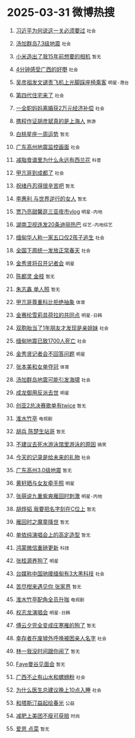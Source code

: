 # 2025-03-31 微博热搜 
1. [习近平为何说这一关必须要过](https://m.weibo.cn/search?containerid=100103type%3D1%26t%3D10%26q%3D%23%E4%B9%A0%E8%BF%91%E5%B9%B3%E4%B8%BA%E4%BD%95%E8%AF%B4%E8%BF%99%E4%B8%80%E5%85%B3%E5%BF%85%E9%A1%BB%E8%A6%81%E8%BF%87%23&stream_entry_id=51&isnewpage=1&extparam=seat%3D1%26filter_type%3Drealtimehot%26stream_entry_id%3D51%26c_type%3D51%26dgr%3D0%26pos%3D0%26cate%3D10103%26q%3D%2523%25E4%25B9%25A0%25E8%25BF%2591%25E5%25B9%25B3%25E4%25B8%25BA%25E4%25BD%2595%25E8%25AF%25B4%25E8%25BF%2599%25E4%25B8%2580%25E5%2585%25B3%25E5%25BF%2585%25E9%25A1%25BB%25E8%25A6%2581%25E8%25BF%2587%2523%26display_time%3D1743351466%26pre_seqid%3D17433514669580310603699) `社会` 

2. [汤加群岛7.3级地震](https://m.weibo.cn/search?containerid=100103type%3D1%26t%3D10%26q%3D%23%E6%B1%A4%E5%8A%A0%E7%BE%A4%E5%B2%9B7.3%E7%BA%A7%E5%9C%B0%E9%9C%87%23&stream_entry_id=31&isnewpage=1&extparam=seat%3D1%26filter_type%3Drealtimehot%26c_type%3D31%26pos%3D0%26cate%3D5001%26flag%3D0%26stream_entry_id%3D31%26q%3D%2523%25E6%25B1%25A4%25E5%258A%25A0%25E7%25BE%25A4%25E5%25B2%259B7.3%25E7%25BA%25A7%25E5%259C%25B0%25E9%259C%2587%2523%26dgr%3D0%26band_rank%3D1%26realpos%3D1%26lcate%3D5001%26display_time%3D1743351466%26pre_seqid%3D17433514669580310603699) `社会` 

3. [小米造出了我15年前想要的相机](https://m.weibo.cn/search?containerid=100103type%3D1%26t%3D10%26q%3D%E5%B0%8F%E7%B1%B3%E9%80%A0%E5%87%BA%E4%BA%86%E6%88%9115%E5%B9%B4%E5%89%8D%E6%83%B3%E8%A6%81%E7%9A%84%E7%9B%B8%E6%9C%BA&stream_entry_id=31&isnewpage=1&extparam=seat%3D1%26filter_type%3Drealtimehot%26c_type%3D31%26pos%3D1%26cate%3D5001%26flag%3D2%26stream_entry_id%3D31%26q%3D%25E5%25B0%258F%25E7%25B1%25B3%25E9%2580%25A0%25E5%2587%25BA%25E4%25BA%2586%25E6%2588%259115%25E5%25B9%25B4%25E5%2589%258D%25E6%2583%25B3%25E8%25A6%2581%25E7%259A%2584%25E7%259B%25B8%25E6%259C%25BA%26dgr%3D0%26band_rank%3D2%26realpos%3D2%26lcate%3D5001%26display_time%3D1743351466%26pre_seqid%3D17433514669580310603699) `暂无` 

4. [4分钟感受广西的好嘢](https://m.weibo.cn/search?containerid=100103type%3D1%26t%3D10%26q%3D%234%E5%88%86%E9%92%9F%E6%84%9F%E5%8F%97%E5%B9%BF%E8%A5%BF%E7%9A%84%E5%A5%BD%E5%98%A2%23&stream_entry_id=31&isnewpage=1&extparam=seat%3D1%26filter_type%3Drealtimehot%26c_type%3D31%26pos%3D2%26cate%3D5001%26flag%3D0%26stream_entry_id%3D31%26q%3D%25234%25E5%2588%2586%25E9%2592%259F%25E6%2584%259F%25E5%258F%2597%25E5%25B9%25BF%25E8%25A5%25BF%25E7%259A%2584%25E5%25A5%25BD%25E5%2598%25A2%2523%26dgr%3D0%26band_rank%3D3%26realpos%3D3%26lcate%3D5001%26display_time%3D1743351466%26pre_seqid%3D17433514669580310603699) `社会` 

5. [吴彦祖发文谴责飞机上光脚踩座椅乘客](https://m.weibo.cn/search?containerid=100103type%3D1%26t%3D10%26q%3D%23%E5%90%B4%E5%BD%A6%E7%A5%96%E5%8F%91%E6%96%87%E8%B0%B4%E8%B4%A3%E9%A3%9E%E6%9C%BA%E4%B8%8A%E5%85%89%E8%84%9A%E8%B8%A9%E5%BA%A7%E6%A4%85%E4%B9%98%E5%AE%A2%23&stream_entry_id=31&isnewpage=1&extparam=seat%3D1%26filter_type%3Drealtimehot%26c_type%3D31%26pos%3D3%26cate%3D5001%26flag%3D2%26stream_entry_id%3D31%26q%3D%2523%25E5%2590%25B4%25E5%25BD%25A6%25E7%25A5%2596%25E5%258F%2591%25E6%2596%2587%25E8%25B0%25B4%25E8%25B4%25A3%25E9%25A3%259E%25E6%259C%25BA%25E4%25B8%258A%25E5%2585%2589%25E8%2584%259A%25E8%25B8%25A9%25E5%25BA%25A7%25E6%25A4%2585%25E4%25B9%2598%25E5%25AE%25A2%2523%26dgr%3D0%26band_rank%3D4%26realpos%3D4%26lcate%3D5001%26display_time%3D1743351466%26pre_seqid%3D17433514669580310603699) `明星-港台` 

6. [第四代住宅来了](https://m.weibo.cn/search?containerid=100103type%3D1%26t%3D10%26q%3D%23%E7%AC%AC%E5%9B%9B%E4%BB%A3%E4%BD%8F%E5%AE%85%E6%9D%A5%E4%BA%86%23&stream_entry_id=31&isnewpage=1&extparam=seat%3D1%26filter_type%3Drealtimehot%26c_type%3D31%26pos%3D4%26cate%3D5001%26flag%3D1%26stream_entry_id%3D31%26q%3D%2523%25E7%25AC%25AC%25E5%259B%259B%25E4%25BB%25A3%25E4%25BD%258F%25E5%25AE%2585%25E6%259D%25A5%25E4%25BA%2586%2523%26dgr%3D0%26band_rank%3D5%26realpos%3D5%26lcate%3D5001%26display_time%3D1743351466%26pre_seqid%3D17433514669580310603699) `社会` 

7. [一全职妈妈离婚获2万元经济补偿](https://m.weibo.cn/search?containerid=100103type%3D1%26t%3D10%26q%3D%23%E4%B8%80%E5%85%A8%E8%81%8C%E5%A6%88%E5%A6%88%E7%A6%BB%E5%A9%9A%E8%8E%B72%E4%B8%87%E5%85%83%E7%BB%8F%E6%B5%8E%E8%A1%A5%E5%81%BF%23&stream_entry_id=31&isnewpage=1&extparam=seat%3D1%26filter_type%3Drealtimehot%26c_type%3D31%26pos%3D5%26cate%3D5001%26flag%3D1%26stream_entry_id%3D31%26q%3D%2523%25E4%25B8%2580%25E5%2585%25A8%25E8%2581%258C%25E5%25A6%2588%25E5%25A6%2588%25E7%25A6%25BB%25E5%25A9%259A%25E8%258E%25B72%25E4%25B8%2587%25E5%2585%2583%25E7%25BB%258F%25E6%25B5%258E%25E8%25A1%25A5%25E5%2581%25BF%2523%26dgr%3D0%26band_rank%3D6%26realpos%3D6%26lcate%3D5001%26display_time%3D1743351466%26pre_seqid%3D17433514669580310603699) `社会` 

8. [携程作证胡彦斌真的是上海人](https://m.weibo.cn/search?containerid=100103type%3D1%26t%3D10%26q%3D%23%E6%90%BA%E7%A8%8B%E4%BD%9C%E8%AF%81%E8%83%A1%E5%BD%A6%E6%96%8C%E7%9C%9F%E7%9A%84%E6%98%AF%E4%B8%8A%E6%B5%B7%E4%BA%BA%23&stream_entry_id=31&isnewpage=1&extparam=seat%3D1%26is_ad_pos%3D1%26c_type%3D31%26pos%3D6%26lcate%3D5001%26topic_ad%3D1%26filter_type%3Drealtimehot%26stream_entry_id%3D31%26q%3D%2523%25E6%2590%25BA%25E7%25A8%258B%25E4%25BD%259C%25E8%25AF%2581%25E8%2583%25A1%25E5%25BD%25A6%25E6%2596%258C%25E7%259C%259F%25E7%259A%2584%25E6%2598%25AF%25E4%25B8%258A%25E6%25B5%25B7%25E4%25BA%25BA%2523%26dgr%3D0%26band_rank%3D7%26adid%3D281459%26cate%3D5001%26display_time%3D1743351466%26pre_seqid%3D17433514669580310603699) `旅游` 

9. [白桃星座一周运势](https://m.weibo.cn/search?containerid=100103type%3D1%26t%3D10%26q%3D%E7%99%BD%E6%A1%83%E6%98%9F%E5%BA%A7%E4%B8%80%E5%91%A8%E8%BF%90%E5%8A%BF&stream_entry_id=31&isnewpage=1&extparam=seat%3D1%26filter_type%3Drealtimehot%26c_type%3D31%26pos%3D7%26cate%3D5001%26flag%3D0%26stream_entry_id%3D31%26q%3D%25E7%2599%25BD%25E6%25A1%2583%25E6%2598%259F%25E5%25BA%25A7%25E4%25B8%2580%25E5%2591%25A8%25E8%25BF%2590%25E5%258A%25BF%26dgr%3D0%26band_rank%3D7%26realpos%3D7%26lcate%3D5001%26display_time%3D1743351466%26pre_seqid%3D17433514669580310603699) `暂无` 

10. [广东高州地震监控画面](https://m.weibo.cn/search?containerid=100103type%3D1%26t%3D10%26q%3D%23%E5%B9%BF%E4%B8%9C%E9%AB%98%E5%B7%9E%E5%9C%B0%E9%9C%87%E7%9B%91%E6%8E%A7%E7%94%BB%E9%9D%A2%23&stream_entry_id=31&isnewpage=1&extparam=seat%3D1%26filter_type%3Drealtimehot%26c_type%3D31%26pos%3D8%26cate%3D5001%26flag%3D0%26stream_entry_id%3D31%26q%3D%2523%25E5%25B9%25BF%25E4%25B8%259C%25E9%25AB%2598%25E5%25B7%259E%25E5%259C%25B0%25E9%259C%2587%25E7%259B%2591%25E6%258E%25A7%25E7%2594%25BB%25E9%259D%25A2%2523%26dgr%3D0%26band_rank%3D8%26realpos%3D8%26lcate%3D5001%26display_time%3D1743351466%26pre_seqid%3D17433514669580310603699) `社会` 

11. [减脂食谱里为什么永远有西兰花](https://m.weibo.cn/search?containerid=100103type%3D1%26t%3D10%26q%3D%23%E5%87%8F%E8%84%82%E9%A3%9F%E8%B0%B1%E9%87%8C%E4%B8%BA%E4%BB%80%E4%B9%88%E6%B0%B8%E8%BF%9C%E6%9C%89%E8%A5%BF%E5%85%B0%E8%8A%B1%23&stream_entry_id=31&isnewpage=1&extparam=seat%3D1%26filter_type%3Drealtimehot%26c_type%3D31%26pos%3D9%26cate%3D5001%26flag%3D1%26stream_entry_id%3D31%26q%3D%2523%25E5%2587%258F%25E8%2584%2582%25E9%25A3%259F%25E8%25B0%25B1%25E9%2587%258C%25E4%25B8%25BA%25E4%25BB%2580%25E4%25B9%2588%25E6%25B0%25B8%25E8%25BF%259C%25E6%259C%2589%25E8%25A5%25BF%25E5%2585%25B0%25E8%258A%25B1%2523%26dgr%3D0%26band_rank%3D9%26realpos%3D9%26lcate%3D5001%26display_time%3D1743351466%26pre_seqid%3D17433514669580310603699) `科普` 

12. [甲亢哥到成都了](https://m.weibo.cn/search?containerid=100103type%3D1%26t%3D10%26q%3D%23%E7%94%B2%E4%BA%A2%E5%93%A5%E5%88%B0%E6%88%90%E9%83%BD%E4%BA%86%23&stream_entry_id=31&isnewpage=1&extparam=seat%3D1%26filter_type%3Drealtimehot%26c_type%3D31%26pos%3D10%26cate%3D5001%26flag%3D1%26stream_entry_id%3D31%26q%3D%2523%25E7%2594%25B2%25E4%25BA%25A2%25E5%2593%25A5%25E5%2588%25B0%25E6%2588%2590%25E9%2583%25BD%25E4%25BA%2586%2523%26dgr%3D0%26band_rank%3D10%26realpos%3D10%26lcate%3D5001%26display_time%3D1743351466%26pre_seqid%3D17433514669580310603699) `社会` 

13. [祝绪丹忍得很辛苦吧](https://m.weibo.cn/search?containerid=100103type%3D1%26t%3D10%26q%3D%E7%A5%9D%E7%BB%AA%E4%B8%B9%E5%BF%8D%E5%BE%97%E5%BE%88%E8%BE%9B%E8%8B%A6%E5%90%A7&stream_entry_id=31&isnewpage=1&extparam=seat%3D1%26filter_type%3Drealtimehot%26c_type%3D31%26pos%3D11%26cate%3D5001%26flag%3D2%26stream_entry_id%3D31%26q%3D%25E7%25A5%259D%25E7%25BB%25AA%25E4%25B8%25B9%25E5%25BF%258D%25E5%25BE%2597%25E5%25BE%2588%25E8%25BE%259B%25E8%258B%25A6%25E5%2590%25A7%26dgr%3D0%26band_rank%3D11%26realpos%3D11%26lcate%3D5001%26display_time%3D1743351466%26pre_seqid%3D17433514669580310603699) `暂无` 

14. [李惠利 与世界逆行的女人](https://m.weibo.cn/search?containerid=100103type%3D1%26t%3D10%26q%3D%E6%9D%8E%E6%83%A0%E5%88%A9+%E4%B8%8E%E4%B8%96%E7%95%8C%E9%80%86%E8%A1%8C%E7%9A%84%E5%A5%B3%E4%BA%BA&stream_entry_id=31&isnewpage=1&extparam=seat%3D1%26filter_type%3Drealtimehot%26c_type%3D31%26pos%3D12%26cate%3D5001%26flag%3D1%26stream_entry_id%3D31%26q%3D%25E6%259D%258E%25E6%2583%25A0%25E5%2588%25A9%2520%25E4%25B8%258E%25E4%25B8%2596%25E7%2595%258C%25E9%2580%2586%25E8%25A1%258C%25E7%259A%2584%25E5%25A5%25B3%25E4%25BA%25BA%26dgr%3D0%26band_rank%3D12%26realpos%3D12%26lcate%3D5001%26display_time%3D1743351466%26pre_seqid%3D17433514669580310603699) `暂无` 

15. [贾乃亮甜馨逛三亚夜市vlog](https://m.weibo.cn/search?containerid=100103type%3D1%26t%3D10%26q%3D%23%E8%B4%BE%E4%B9%83%E4%BA%AE%E7%94%9C%E9%A6%A8%E9%80%9B%E4%B8%89%E4%BA%9A%E5%A4%9C%E5%B8%82vlog%23&stream_entry_id=31&isnewpage=1&extparam=seat%3D1%26filter_type%3Drealtimehot%26c_type%3D31%26pos%3D13%26cate%3D5001%26flag%3D2%26stream_entry_id%3D31%26q%3D%2523%25E8%25B4%25BE%25E4%25B9%2583%25E4%25BA%25AE%25E7%2594%259C%25E9%25A6%25A8%25E9%2580%259B%25E4%25B8%2589%25E4%25BA%259A%25E5%25A4%259C%25E5%25B8%2582vlog%2523%26dgr%3D0%26band_rank%3D13%26realpos%3D13%26lcate%3D5001%26display_time%3D1743351466%26pre_seqid%3D17433514669580310603699) `明星-内地` 

16. [湖南卫视连发20条迪丽热巴](https://m.weibo.cn/search?containerid=100103type%3D1%26t%3D10%26q%3D%23%E6%B9%96%E5%8D%97%E5%8D%AB%E8%A7%86%E8%BF%9E%E5%8F%9120%E6%9D%A1%E8%BF%AA%E4%B8%BD%E7%83%AD%E5%B7%B4%23&stream_entry_id=31&isnewpage=1&extparam=seat%3D1%26filter_type%3Drealtimehot%26c_type%3D31%26pos%3D14%26cate%3D5001%26flag%3D0%26stream_entry_id%3D31%26q%3D%2523%25E6%25B9%2596%25E5%258D%2597%25E5%258D%25AB%25E8%25A7%2586%25E8%25BF%259E%25E5%258F%259120%25E6%259D%25A1%25E8%25BF%25AA%25E4%25B8%25BD%25E7%2583%25AD%25E5%25B7%25B4%2523%26dgr%3D0%26band_rank%3D14%26realpos%3D14%26lcate%3D5001%26display_time%3D1743351466%26pre_seqid%3D17433514669580310603699) `综艺-内地综艺` 

17. [缅甸华人称一家五口仅2孩子逃生](https://m.weibo.cn/search?containerid=100103type%3D1%26t%3D10%26q%3D%23%E7%BC%85%E7%94%B8%E5%8D%8E%E4%BA%BA%E7%A7%B0%E4%B8%80%E5%AE%B6%E4%BA%94%E5%8F%A3%E4%BB%852%E5%AD%A9%E5%AD%90%E9%80%83%E7%94%9F%23&stream_entry_id=31&isnewpage=1&extparam=seat%3D1%26filter_type%3Drealtimehot%26c_type%3D31%26pos%3D15%26cate%3D5001%26flag%3D0%26stream_entry_id%3D31%26q%3D%2523%25E7%25BC%2585%25E7%2594%25B8%25E5%258D%258E%25E4%25BA%25BA%25E7%25A7%25B0%25E4%25B8%2580%25E5%25AE%25B6%25E4%25BA%2594%25E5%258F%25A3%25E4%25BB%25852%25E5%25AD%25A9%25E5%25AD%2590%25E9%2580%2583%25E7%2594%259F%2523%26dgr%3D0%26band_rank%3D15%26realpos%3D15%26lcate%3D5001%26display_time%3D1743351466%26pre_seqid%3D17433514669580310603699) `社会` 

18. [全国下周统一发放正常春天](https://m.weibo.cn/search?containerid=100103type%3D1%26t%3D10%26q%3D%23%E5%85%A8%E5%9B%BD%E4%B8%8B%E5%91%A8%E7%BB%9F%E4%B8%80%E5%8F%91%E6%94%BE%E6%AD%A3%E5%B8%B8%E6%98%A5%E5%A4%A9%23&stream_entry_id=31&isnewpage=1&extparam=seat%3D1%26filter_type%3Drealtimehot%26c_type%3D31%26pos%3D16%26cate%3D5001%26flag%3D0%26stream_entry_id%3D31%26q%3D%2523%25E5%2585%25A8%25E5%259B%25BD%25E4%25B8%258B%25E5%2591%25A8%25E7%25BB%259F%25E4%25B8%2580%25E5%258F%2591%25E6%2594%25BE%25E6%25AD%25A3%25E5%25B8%25B8%25E6%2598%25A5%25E5%25A4%25A9%2523%26dgr%3D0%26band_rank%3D16%26realpos%3D16%26lcate%3D5001%26display_time%3D1743351466%26pre_seqid%3D17433514669580310603699) `社会` 

19. [金秀贤将召开记者会](https://m.weibo.cn/search?containerid=100103type%3D1%26t%3D10%26q%3D%23%E9%87%91%E7%A7%80%E8%B4%A4%E5%B0%86%E5%8F%AC%E5%BC%80%E8%AE%B0%E8%80%85%E4%BC%9A%23&stream_entry_id=31&isnewpage=1&extparam=seat%3D1%26filter_type%3Drealtimehot%26c_type%3D31%26pos%3D17%26cate%3D5001%26flag%3D0%26stream_entry_id%3D31%26q%3D%2523%25E9%2587%2591%25E7%25A7%2580%25E8%25B4%25A4%25E5%25B0%2586%25E5%258F%25AC%25E5%25BC%2580%25E8%25AE%25B0%25E8%2580%2585%25E4%25BC%259A%2523%26dgr%3D0%26band_rank%3D17%26realpos%3D17%26lcate%3D5001%26display_time%3D1743351466%26pre_seqid%3D17433514669580310603699) `明星` 

20. [陈都灵 金枝](https://m.weibo.cn/search?containerid=100103type%3D1%26t%3D10%26q%3D%E9%99%88%E9%83%BD%E7%81%B5+%E9%87%91%E6%9E%9D&stream_entry_id=31&isnewpage=1&extparam=seat%3D1%26filter_type%3Drealtimehot%26c_type%3D31%26pos%3D18%26cate%3D5001%26flag%3D0%26stream_entry_id%3D31%26q%3D%25E9%2599%2588%25E9%2583%25BD%25E7%2581%25B5%2520%25E9%2587%2591%25E6%259E%259D%26dgr%3D0%26band_rank%3D18%26realpos%3D18%26lcate%3D5001%26display_time%3D1743351466%26pre_seqid%3D17433514669580310603699) `暂无` 

21. [朱志鑫 单人照](https://m.weibo.cn/search?containerid=100103type%3D1%26t%3D10%26q%3D%E6%9C%B1%E5%BF%97%E9%91%AB+%E5%8D%95%E4%BA%BA%E7%85%A7&stream_entry_id=31&isnewpage=1&extparam=seat%3D1%26filter_type%3Drealtimehot%26c_type%3D31%26pos%3D19%26cate%3D5001%26flag%3D0%26stream_entry_id%3D31%26q%3D%25E6%259C%25B1%25E5%25BF%2597%25E9%2591%25AB%2520%25E5%258D%2595%25E4%25BA%25BA%25E7%2585%25A7%26dgr%3D0%26band_rank%3D19%26realpos%3D19%26lcate%3D5001%26display_time%3D1743351466%26pre_seqid%3D17433514669580310603699) `暂无` 

22. [甲亢哥尊重科比拒绝抽象](https://m.weibo.cn/search?containerid=100103type%3D1%26t%3D10%26q%3D%23%E7%94%B2%E4%BA%A2%E5%93%A5%E5%B0%8A%E9%87%8D%E7%A7%91%E6%AF%94%E6%8B%92%E7%BB%9D%E6%8A%BD%E8%B1%A1%23&stream_entry_id=31&isnewpage=1&extparam=seat%3D1%26filter_type%3Drealtimehot%26c_type%3D31%26pos%3D20%26cate%3D5001%26flag%3D1%26stream_entry_id%3D31%26q%3D%2523%25E7%2594%25B2%25E4%25BA%25A2%25E5%2593%25A5%25E5%25B0%258A%25E9%2587%258D%25E7%25A7%2591%25E6%25AF%2594%25E6%258B%2592%25E7%25BB%259D%25E6%258A%25BD%25E8%25B1%25A1%2523%26dgr%3D0%26band_rank%3D20%26realpos%3D20%26lcate%3D5001%26display_time%3D1743351466%26pre_seqid%3D17433514669580310603699) `体育` 

23. [金赛纶雪莉具荷拉的共同点](https://m.weibo.cn/search?containerid=100103type%3D1%26t%3D10%26q%3D%23%E9%87%91%E8%B5%9B%E7%BA%B6%E9%9B%AA%E8%8E%89%E5%85%B7%E8%8D%B7%E6%8B%89%E7%9A%84%E5%85%B1%E5%90%8C%E7%82%B9%23&stream_entry_id=31&isnewpage=1&extparam=seat%3D1%26filter_type%3Drealtimehot%26c_type%3D31%26pos%3D21%26cate%3D5001%26flag%3D1%26stream_entry_id%3D31%26q%3D%2523%25E9%2587%2591%25E8%25B5%259B%25E7%25BA%25B6%25E9%259B%25AA%25E8%258E%2589%25E5%2585%25B7%25E8%258D%25B7%25E6%258B%2589%25E7%259A%2584%25E5%2585%25B1%25E5%2590%258C%25E7%2582%25B9%2523%26dgr%3D0%26band_rank%3D21%26realpos%3D21%26lcate%3D5001%26display_time%3D1743351466%26pre_seqid%3D17433514669580310603699) `明星-日韩` 

24. [双胞胎当了1年朋友才发现是亲姐妹](https://m.weibo.cn/search?containerid=100103type%3D1%26t%3D10%26q%3D%23%E5%8F%8C%E8%83%9E%E8%83%8E%E5%BD%93%E4%BA%861%E5%B9%B4%E6%9C%8B%E5%8F%8B%E6%89%8D%E5%8F%91%E7%8E%B0%E6%98%AF%E4%BA%B2%E5%A7%90%E5%A6%B9%23&stream_entry_id=31&isnewpage=1&extparam=seat%3D1%26filter_type%3Drealtimehot%26c_type%3D31%26pos%3D22%26cate%3D5001%26flag%3D0%26stream_entry_id%3D31%26q%3D%2523%25E5%258F%258C%25E8%2583%259E%25E8%2583%258E%25E5%25BD%2593%25E4%25BA%25861%25E5%25B9%25B4%25E6%259C%258B%25E5%258F%258B%25E6%2589%258D%25E5%258F%2591%25E7%258E%25B0%25E6%2598%25AF%25E4%25BA%25B2%25E5%25A7%2590%25E5%25A6%25B9%2523%26dgr%3D0%26band_rank%3D22%26realpos%3D22%26lcate%3D5001%26display_time%3D1743351466%26pre_seqid%3D17433514669580310603699) `社会` 

25. [缅甸地震已致1700人死亡](https://m.weibo.cn/search?containerid=100103type%3D1%26t%3D10%26q%3D%23%E7%BC%85%E7%94%B8%E5%9C%B0%E9%9C%87%E5%B7%B2%E8%87%B41700%E4%BA%BA%E6%AD%BB%E4%BA%A1%23&stream_entry_id=31&isnewpage=1&extparam=seat%3D1%26filter_type%3Drealtimehot%26c_type%3D31%26pos%3D23%26cate%3D5001%26flag%3D0%26stream_entry_id%3D31%26q%3D%2523%25E7%25BC%2585%25E7%2594%25B8%25E5%259C%25B0%25E9%259C%2587%25E5%25B7%25B2%25E8%2587%25B41700%25E4%25BA%25BA%25E6%25AD%25BB%25E4%25BA%25A1%2523%26dgr%3D0%26band_rank%3D23%26realpos%3D23%26lcate%3D5001%26display_time%3D1743351466%26pre_seqid%3D17433514669580310603699) `社会` 

26. [金秀贤记者会不回答问题](https://m.weibo.cn/search?containerid=100103type%3D1%26t%3D10%26q%3D%23%E9%87%91%E7%A7%80%E8%B4%A4%E8%AE%B0%E8%80%85%E4%BC%9A%E4%B8%8D%E5%9B%9E%E7%AD%94%E9%97%AE%E9%A2%98%23&stream_entry_id=31&isnewpage=1&extparam=seat%3D1%26filter_type%3Drealtimehot%26c_type%3D31%26pos%3D24%26cate%3D5001%26flag%3D1%26stream_entry_id%3D31%26q%3D%2523%25E9%2587%2591%25E7%25A7%2580%25E8%25B4%25A4%25E8%25AE%25B0%25E8%2580%2585%25E4%25BC%259A%25E4%25B8%258D%25E5%259B%259E%25E7%25AD%2594%25E9%2597%25AE%25E9%25A2%2598%2523%26dgr%3D0%26band_rank%3D24%26realpos%3D24%26lcate%3D5001%26display_time%3D1743351466%26pre_seqid%3D17433514669580310603699) `明星` 

27. [张本美和女单夺冠](https://m.weibo.cn/search?containerid=100103type%3D1%26t%3D10%26q%3D%23%E5%BC%A0%E6%9C%AC%E7%BE%8E%E5%92%8C%E5%A5%B3%E5%8D%95%E5%A4%BA%E5%86%A0%23&stream_entry_id=31&isnewpage=1&extparam=seat%3D1%26filter_type%3Drealtimehot%26c_type%3D31%26pos%3D25%26cate%3D5001%26flag%3D0%26stream_entry_id%3D31%26q%3D%2523%25E5%25BC%25A0%25E6%259C%25AC%25E7%25BE%258E%25E5%2592%258C%25E5%25A5%25B3%25E5%258D%2595%25E5%25A4%25BA%25E5%2586%25A0%2523%26dgr%3D0%26band_rank%3D25%26realpos%3D25%26lcate%3D5001%26display_time%3D1743351466%26pre_seqid%3D17433514669580310603699) `体育` 

28. [汤加群岛地震可能引发海啸](https://m.weibo.cn/search?containerid=100103type%3D1%26t%3D10%26q%3D%23%E6%B1%A4%E5%8A%A0%E7%BE%A4%E5%B2%9B%E5%9C%B0%E9%9C%87%E5%8F%AF%E8%83%BD%E5%BC%95%E5%8F%91%E6%B5%B7%E5%95%B8%23&stream_entry_id=31&isnewpage=1&extparam=seat%3D1%26filter_type%3Drealtimehot%26c_type%3D31%26pos%3D26%26cate%3D5001%26flag%3D0%26stream_entry_id%3D31%26q%3D%2523%25E6%25B1%25A4%25E5%258A%25A0%25E7%25BE%25A4%25E5%25B2%259B%25E5%259C%25B0%25E9%259C%2587%25E5%258F%25AF%25E8%2583%25BD%25E5%25BC%2595%25E5%258F%2591%25E6%25B5%25B7%25E5%2595%25B8%2523%26dgr%3D0%26band_rank%3D26%26realpos%3D26%26lcate%3D5001%26display_time%3D1743351466%26pre_seqid%3D17433514669580310603699) `社会` 

29. [成龙御用反派去世](https://m.weibo.cn/search?containerid=100103type%3D1%26t%3D10%26q%3D%23%E6%88%90%E9%BE%99%E5%BE%A1%E7%94%A8%E5%8F%8D%E6%B4%BE%E5%8E%BB%E4%B8%96%23&stream_entry_id=31&isnewpage=1&extparam=seat%3D1%26filter_type%3Drealtimehot%26c_type%3D31%26pos%3D27%26cate%3D5001%26flag%3D0%26stream_entry_id%3D31%26q%3D%2523%25E6%2588%2590%25E9%25BE%2599%25E5%25BE%25A1%25E7%2594%25A8%25E5%258F%258D%25E6%25B4%25BE%25E5%258E%25BB%25E4%25B8%2596%2523%26dgr%3D0%26band_rank%3D27%26realpos%3D27%26lcate%3D5001%26display_time%3D1743351466%26pre_seqid%3D17433514669580310603699) `明星` 

30. [创亚2总决赛歌单有twice](https://m.weibo.cn/search?containerid=100103type%3D1%26t%3D10%26q%3D%E5%88%9B%E4%BA%9A2%E6%80%BB%E5%86%B3%E8%B5%9B%E6%AD%8C%E5%8D%95%E6%9C%89twice&stream_entry_id=31&isnewpage=1&extparam=seat%3D1%26filter_type%3Drealtimehot%26c_type%3D31%26pos%3D28%26cate%3D5001%26flag%3D1%26stream_entry_id%3D31%26q%3D%25E5%2588%259B%25E4%25BA%259A2%25E6%2580%25BB%25E5%2586%25B3%25E8%25B5%259B%25E6%25AD%258C%25E5%258D%2595%25E6%259C%2589twice%26dgr%3D0%26band_rank%3D28%26realpos%3D28%26lcate%3D5001%26display_time%3D1743351466%26pre_seqid%3D17433514669580310603699) `暂无` 

31. [淮水竹亭](https://m.weibo.cn/search?containerid=100103type%3D1%26t%3D10%26q%3D%E6%B7%AE%E6%B0%B4%E7%AB%B9%E4%BA%AD&stream_entry_id=31&isnewpage=1&extparam=seat%3D1%26filter_type%3Drealtimehot%26c_type%3D31%26pos%3D29%26cate%3D5001%26flag%3D0%26stream_entry_id%3D31%26q%3D%25E6%25B7%25AE%25E6%25B0%25B4%25E7%25AB%25B9%25E4%25BA%25AD%26dgr%3D0%26band_rank%3D29%26realpos%3D29%26lcate%3D5001%26display_time%3D1743351466%26pre_seqid%3D17433514669580310603699) `电视剧` 

32. [胡兵 陈楚生站哥](https://m.weibo.cn/search?containerid=100103type%3D1%26t%3D10%26q%3D%E8%83%A1%E5%85%B5+%E9%99%88%E6%A5%9A%E7%94%9F%E7%AB%99%E5%93%A5&stream_entry_id=31&isnewpage=1&extparam=seat%3D1%26filter_type%3Drealtimehot%26c_type%3D31%26pos%3D30%26cate%3D5001%26flag%3D1%26stream_entry_id%3D31%26q%3D%25E8%2583%25A1%25E5%2585%25B5%2520%25E9%2599%2588%25E6%25A5%259A%25E7%2594%259F%25E7%25AB%2599%25E5%2593%25A5%26dgr%3D0%26band_rank%3D30%26realpos%3D30%26lcate%3D5001%26display_time%3D1743351466%26pre_seqid%3D17433514669580310603699) `暂无` 

33. [不建议去死水游泳馆里游泳的原因](https://m.weibo.cn/search?containerid=100103type%3D1%26t%3D10%26q%3D%23%E4%B8%8D%E5%BB%BA%E8%AE%AE%E5%8E%BB%E6%AD%BB%E6%B0%B4%E6%B8%B8%E6%B3%B3%E9%A6%86%E9%87%8C%E6%B8%B8%E6%B3%B3%E7%9A%84%E5%8E%9F%E5%9B%A0%23&stream_entry_id=31&isnewpage=1&extparam=seat%3D1%26filter_type%3Drealtimehot%26c_type%3D31%26pos%3D31%26cate%3D5001%26flag%3D0%26stream_entry_id%3D31%26q%3D%2523%25E4%25B8%258D%25E5%25BB%25BA%25E8%25AE%25AE%25E5%258E%25BB%25E6%25AD%25BB%25E6%25B0%25B4%25E6%25B8%25B8%25E6%25B3%25B3%25E9%25A6%2586%25E9%2587%258C%25E6%25B8%25B8%25E6%25B3%25B3%25E7%259A%2584%25E5%258E%259F%25E5%259B%25A0%2523%26dgr%3D0%26band_rank%3D31%26realpos%3D31%26lcate%3D5001%26display_time%3D1743351466%26pre_seqid%3D17433514669580310603699) `搞笑` 

34. [今天的记录是给未来的礼物](https://m.weibo.cn/search?containerid=100103type%3D1%26t%3D10%26q%3D%23%E4%BB%8A%E5%A4%A9%E7%9A%84%E8%AE%B0%E5%BD%95%E6%98%AF%E7%BB%99%E6%9C%AA%E6%9D%A5%E7%9A%84%E7%A4%BC%E7%89%A9%23&stream_entry_id=31&isnewpage=1&extparam=seat%3D1%26filter_type%3Drealtimehot%26c_type%3D31%26pos%3D32%26cate%3D5001%26flag%3D1%26stream_entry_id%3D31%26q%3D%2523%25E4%25BB%258A%25E5%25A4%25A9%25E7%259A%2584%25E8%25AE%25B0%25E5%25BD%2595%25E6%2598%25AF%25E7%25BB%2599%25E6%259C%25AA%25E6%259D%25A5%25E7%259A%2584%25E7%25A4%25BC%25E7%2589%25A9%2523%26dgr%3D0%26band_rank%3D32%26realpos%3D32%26lcate%3D5001%26display_time%3D1743351466%26pre_seqid%3D17433514669580310603699) `社会` 

35. [广东高州3.0级地震](https://m.weibo.cn/search?containerid=100103type%3D1%26t%3D10%26q%3D%23%E5%B9%BF%E4%B8%9C%E9%AB%98%E5%B7%9E3.0%E7%BA%A7%E5%9C%B0%E9%9C%87%23&stream_entry_id=31&isnewpage=1&extparam=seat%3D1%26filter_type%3Drealtimehot%26c_type%3D31%26pos%3D33%26cate%3D5001%26flag%3D0%26stream_entry_id%3D31%26q%3D%2523%25E5%25B9%25BF%25E4%25B8%259C%25E9%25AB%2598%25E5%25B7%259E3.0%25E7%25BA%25A7%25E5%259C%25B0%25E9%259C%2587%2523%26dgr%3D0%26band_rank%3D33%26realpos%3D33%26lcate%3D5001%26display_time%3D1743351466%26pre_seqid%3D17433514669580310603699) `暂无` 

36. [黄轩晒与女友牵手照](https://m.weibo.cn/search?containerid=100103type%3D1%26t%3D10%26q%3D%23%E9%BB%84%E8%BD%A9%E6%99%92%E4%B8%8E%E5%A5%B3%E5%8F%8B%E7%89%B5%E6%89%8B%E7%85%A7%23&stream_entry_id=31&isnewpage=1&extparam=seat%3D1%26filter_type%3Drealtimehot%26c_type%3D31%26pos%3D34%26cate%3D5001%26flag%3D0%26stream_entry_id%3D31%26q%3D%2523%25E9%25BB%2584%25E8%25BD%25A9%25E6%2599%2592%25E4%25B8%258E%25E5%25A5%25B3%25E5%258F%258B%25E7%2589%25B5%25E6%2589%258B%25E7%2585%25A7%2523%26dgr%3D0%26band_rank%3D34%26realpos%3D34%26lcate%3D5001%26display_time%3D1743351466%26pre_seqid%3D17433514669580310603699) `明星` 

37. [张萌说九重紫爽雁回时刺激](https://m.weibo.cn/search?containerid=100103type%3D1%26t%3D10%26q%3D%23%E5%BC%A0%E8%90%8C%E8%AF%B4%E4%B9%9D%E9%87%8D%E7%B4%AB%E7%88%BD%E9%9B%81%E5%9B%9E%E6%97%B6%E5%88%BA%E6%BF%80%23&stream_entry_id=31&isnewpage=1&extparam=seat%3D1%26filter_type%3Drealtimehot%26c_type%3D31%26pos%3D35%26cate%3D5001%26flag%3D1%26stream_entry_id%3D31%26q%3D%2523%25E5%25BC%25A0%25E8%2590%258C%25E8%25AF%25B4%25E4%25B9%259D%25E9%2587%258D%25E7%25B4%25AB%25E7%2588%25BD%25E9%259B%2581%25E5%259B%259E%25E6%2597%25B6%25E5%2588%25BA%25E6%25BF%2580%2523%26dgr%3D0%26band_rank%3D35%26realpos%3D35%26lcate%3D5001%26display_time%3D1743351466%26pre_seqid%3D17433514669580310603699) `明星-内地` 

38. [胡烨韬 我要把名字刻在C位上](https://m.weibo.cn/search?containerid=100103type%3D1%26t%3D10%26q%3D%E8%83%A1%E7%83%A8%E9%9F%AC+%E6%88%91%E8%A6%81%E6%8A%8A%E5%90%8D%E5%AD%97%E5%88%BB%E5%9C%A8C%E4%BD%8D%E4%B8%8A&stream_entry_id=31&isnewpage=1&extparam=seat%3D1%26filter_type%3Drealtimehot%26c_type%3D31%26pos%3D36%26cate%3D5001%26flag%3D1%26stream_entry_id%3D31%26q%3D%25E8%2583%25A1%25E7%2583%25A8%25E9%259F%25AC%2520%25E6%2588%2591%25E8%25A6%2581%25E6%258A%258A%25E5%2590%258D%25E5%25AD%2597%25E5%2588%25BB%25E5%259C%25A8C%25E4%25BD%258D%25E4%25B8%258A%26dgr%3D0%26band_rank%3D36%26realpos%3D36%26lcate%3D5001%26display_time%3D1743351466%26pre_seqid%3D17433514669580310603699) `暂无` 

39. [雁回时之魔童降世](https://m.weibo.cn/search?containerid=100103type%3D1%26t%3D10%26q%3D%E9%9B%81%E5%9B%9E%E6%97%B6%E4%B9%8B%E9%AD%94%E7%AB%A5%E9%99%8D%E4%B8%96&stream_entry_id=31&isnewpage=1&extparam=seat%3D1%26filter_type%3Drealtimehot%26c_type%3D31%26pos%3D37%26cate%3D5001%26flag%3D0%26stream_entry_id%3D31%26q%3D%25E9%259B%2581%25E5%259B%259E%25E6%2597%25B6%25E4%25B9%258B%25E9%25AD%2594%25E7%25AB%25A5%25E9%2599%258D%25E4%25B8%2596%26dgr%3D0%26band_rank%3D37%26realpos%3D37%26lcate%3D5001%26display_time%3D1743351466%26pre_seqid%3D17433514669580310603699) `暂无` 

40. [单依纯演唱会上的高定造型](https://m.weibo.cn/search?containerid=100103type%3D1%26t%3D10%26q%3D%E5%8D%95%E4%BE%9D%E7%BA%AF%E6%BC%94%E5%94%B1%E4%BC%9A%E4%B8%8A%E7%9A%84%E9%AB%98%E5%AE%9A%E9%80%A0%E5%9E%8B&stream_entry_id=31&isnewpage=1&extparam=seat%3D1%26filter_type%3Drealtimehot%26c_type%3D31%26pos%3D38%26cate%3D5001%26flag%3D0%26stream_entry_id%3D31%26q%3D%25E5%258D%2595%25E4%25BE%259D%25E7%25BA%25AF%25E6%25BC%2594%25E5%2594%25B1%25E4%25BC%259A%25E4%25B8%258A%25E7%259A%2584%25E9%25AB%2598%25E5%25AE%259A%25E9%2580%25A0%25E5%259E%258B%26dgr%3D0%26band_rank%3D38%26realpos%3D38%26lcate%3D5001%26display_time%3D1743351466%26pre_seqid%3D17433514669580310603699) `暂无` 

41. [鸿蒙微信重磅更新](https://m.weibo.cn/search?containerid=100103type%3D1%26t%3D10%26q%3D%23%E9%B8%BF%E8%92%99%E5%BE%AE%E4%BF%A1%E9%87%8D%E7%A3%85%E6%9B%B4%E6%96%B0%23&stream_entry_id=31&isnewpage=1&extparam=seat%3D1%26filter_type%3Drealtimehot%26c_type%3D31%26pos%3D39%26cate%3D5001%26flag%3D1%26stream_entry_id%3D31%26q%3D%2523%25E9%25B8%25BF%25E8%2592%2599%25E5%25BE%25AE%25E4%25BF%25A1%25E9%2587%258D%25E7%25A3%2585%25E6%259B%25B4%25E6%2596%25B0%2523%26dgr%3D0%26band_rank%3D39%26realpos%3D39%26lcate%3D5001%26display_time%3D1743351466%26pre_seqid%3D17433514669580310603699) `科技` 

42. [张桂源养狗了](https://m.weibo.cn/search?containerid=100103type%3D1%26t%3D10%26q%3D%23%E5%BC%A0%E6%A1%82%E6%BA%90%E5%85%BB%E7%8B%97%E4%BA%86%23&stream_entry_id=31&isnewpage=1&extparam=seat%3D1%26filter_type%3Drealtimehot%26c_type%3D31%26pos%3D40%26cate%3D5001%26flag%3D1%26stream_entry_id%3D31%26q%3D%2523%25E5%25BC%25A0%25E6%25A1%2582%25E6%25BA%2590%25E5%2585%25BB%25E7%258B%2597%25E4%25BA%2586%2523%26dgr%3D0%26band_rank%3D40%26realpos%3D40%26lcate%3D5001%26display_time%3D1743351466%26pre_seqid%3D17433514669580310603699) `明星` 

43. [台媒称中国驰援缅甸有3大黑科技](https://m.weibo.cn/search?containerid=100103type%3D1%26t%3D10%26q%3D%23%E5%8F%B0%E5%AA%92%E7%A7%B0%E4%B8%AD%E5%9B%BD%E9%A9%B0%E6%8F%B4%E7%BC%85%E7%94%B8%E6%9C%893%E5%A4%A7%E9%BB%91%E7%A7%91%E6%8A%80%23&stream_entry_id=31&isnewpage=1&extparam=seat%3D1%26filter_type%3Drealtimehot%26c_type%3D31%26pos%3D41%26cate%3D5001%26flag%3D0%26stream_entry_id%3D31%26q%3D%2523%25E5%258F%25B0%25E5%25AA%2592%25E7%25A7%25B0%25E4%25B8%25AD%25E5%259B%25BD%25E9%25A9%25B0%25E6%258F%25B4%25E7%25BC%2585%25E7%2594%25B8%25E6%259C%25893%25E5%25A4%25A7%25E9%25BB%2591%25E7%25A7%2591%25E6%258A%2580%2523%26dgr%3D0%26band_rank%3D41%26realpos%3D41%26lcate%3D5001%26display_time%3D1743351466%26pre_seqid%3D17433514669580310603699) `社会` 

44. [苦尽柑来遇见你 张家界](https://m.weibo.cn/search?containerid=100103type%3D1%26t%3D10%26q%3D%E8%8B%A6%E5%B0%BD%E6%9F%91%E6%9D%A5%E9%81%87%E8%A7%81%E4%BD%A0+%E5%BC%A0%E5%AE%B6%E7%95%8C&stream_entry_id=31&isnewpage=1&extparam=seat%3D1%26filter_type%3Drealtimehot%26c_type%3D31%26pos%3D42%26cate%3D5001%26flag%3D0%26stream_entry_id%3D31%26q%3D%25E8%258B%25A6%25E5%25B0%25BD%25E6%259F%2591%25E6%259D%25A5%25E9%2581%2587%25E8%25A7%2581%25E4%25BD%25A0%2520%25E5%25BC%25A0%25E5%25AE%25B6%25E7%2595%258C%26dgr%3D0%26band_rank%3D42%26realpos%3D42%26lcate%3D5001%26display_time%3D1743351466%26pre_seqid%3D17433514669580310603699) `暂无` 

45. [淮水竹亭配角全员升咖](https://m.weibo.cn/search?containerid=100103type%3D1%26t%3D10%26q%3D%23%E6%B7%AE%E6%B0%B4%E7%AB%B9%E4%BA%AD%E9%85%8D%E8%A7%92%E5%85%A8%E5%91%98%E5%8D%87%E5%92%96%23&stream_entry_id=31&isnewpage=1&extparam=seat%3D1%26filter_type%3Drealtimehot%26c_type%3D31%26pos%3D43%26cate%3D5001%26flag%3D0%26stream_entry_id%3D31%26q%3D%2523%25E6%25B7%25AE%25E6%25B0%25B4%25E7%25AB%25B9%25E4%25BA%25AD%25E9%2585%258D%25E8%25A7%2592%25E5%2585%25A8%25E5%2591%2598%25E5%258D%2587%25E5%2592%2596%2523%26dgr%3D0%26band_rank%3D43%26realpos%3D43%26lcate%3D5001%26display_time%3D1743351466%26pre_seqid%3D17433514669580310603699) `电视剧` 

46. [权志龙演唱会](https://m.weibo.cn/search?containerid=100103type%3D1%26t%3D10%26q%3D%E6%9D%83%E5%BF%97%E9%BE%99%E6%BC%94%E5%94%B1%E4%BC%9A&stream_entry_id=31&isnewpage=1&extparam=seat%3D1%26filter_type%3Drealtimehot%26c_type%3D31%26pos%3D44%26cate%3D5001%26flag%3D0%26stream_entry_id%3D31%26q%3D%25E6%259D%2583%25E5%25BF%2597%25E9%25BE%2599%25E6%25BC%2594%25E5%2594%25B1%25E4%25BC%259A%26dgr%3D0%26band_rank%3D44%26realpos%3D44%26lcate%3D5001%26display_time%3D1743351466%26pre_seqid%3D17433514669580310603699) `明星-日韩` 

47. [傅云夕完全变成庄寒雁的狗了](https://m.weibo.cn/search?containerid=100103type%3D1%26t%3D10%26q%3D%E5%82%85%E4%BA%91%E5%A4%95%E5%AE%8C%E5%85%A8%E5%8F%98%E6%88%90%E5%BA%84%E5%AF%92%E9%9B%81%E7%9A%84%E7%8B%97%E4%BA%86&stream_entry_id=31&isnewpage=1&extparam=seat%3D1%26filter_type%3Drealtimehot%26c_type%3D31%26pos%3D45%26cate%3D5001%26flag%3D0%26stream_entry_id%3D31%26q%3D%25E5%2582%2585%25E4%25BA%2591%25E5%25A4%2595%25E5%25AE%258C%25E5%2585%25A8%25E5%258F%2598%25E6%2588%2590%25E5%25BA%2584%25E5%25AF%2592%25E9%259B%2581%25E7%259A%2584%25E7%258B%2597%25E4%25BA%2586%26dgr%3D0%26band_rank%3D45%26realpos%3D45%26lcate%3D5001%26display_time%3D1743351466%26pre_seqid%3D17433514669580310603699) `暂无` 

48. [幸存者在废墟外呼唤被困亲人名字](https://m.weibo.cn/search?containerid=100103type%3D1%26t%3D10%26q%3D%23%E5%B9%B8%E5%AD%98%E8%80%85%E5%9C%A8%E5%BA%9F%E5%A2%9F%E5%A4%96%E5%91%BC%E5%94%A4%E8%A2%AB%E5%9B%B0%E4%BA%B2%E4%BA%BA%E5%90%8D%E5%AD%97%23&stream_entry_id=31&isnewpage=1&extparam=seat%3D1%26filter_type%3Drealtimehot%26c_type%3D31%26pos%3D46%26cate%3D5001%26flag%3D1%26stream_entry_id%3D31%26q%3D%2523%25E5%25B9%25B8%25E5%25AD%2598%25E8%2580%2585%25E5%259C%25A8%25E5%25BA%259F%25E5%25A2%259F%25E5%25A4%2596%25E5%2591%25BC%25E5%2594%25A4%25E8%25A2%25AB%25E5%259B%25B0%25E4%25BA%25B2%25E4%25BA%25BA%25E5%2590%258D%25E5%25AD%2597%2523%26dgr%3D0%26band_rank%3D46%26realpos%3D46%26lcate%3D5001%26display_time%3D1743351466%26pre_seqid%3D17433514669580310603699) `社会` 

49. [林一我没时间跟你闹了](https://m.weibo.cn/search?containerid=100103type%3D1%26t%3D10%26q%3D%E6%9E%97%E4%B8%80%E6%88%91%E6%B2%A1%E6%97%B6%E9%97%B4%E8%B7%9F%E4%BD%A0%E9%97%B9%E4%BA%86&stream_entry_id=31&isnewpage=1&extparam=seat%3D1%26filter_type%3Drealtimehot%26c_type%3D31%26pos%3D47%26cate%3D5001%26flag%3D1%26stream_entry_id%3D31%26q%3D%25E6%259E%2597%25E4%25B8%2580%25E6%2588%2591%25E6%25B2%25A1%25E6%2597%25B6%25E9%2597%25B4%25E8%25B7%259F%25E4%25BD%25A0%25E9%2597%25B9%25E4%25BA%2586%26dgr%3D0%26band_rank%3D47%26realpos%3D47%26lcate%3D5001%26display_time%3D1743351466%26pre_seqid%3D17433514669580310603699) `暂无` 

50. [Faye曼谷见面会](https://m.weibo.cn/search?containerid=100103type%3D1%26t%3D10%26q%3DFaye%E6%9B%BC%E8%B0%B7%E8%A7%81%E9%9D%A2%E4%BC%9A&stream_entry_id=31&isnewpage=1&extparam=seat%3D1%26filter_type%3Drealtimehot%26c_type%3D31%26pos%3D48%26cate%3D5001%26flag%3D1%26stream_entry_id%3D31%26q%3DFaye%25E6%259B%25BC%25E8%25B0%25B7%25E8%25A7%2581%25E9%259D%25A2%25E4%25BC%259A%26dgr%3D0%26band_rank%3D48%26realpos%3D48%26lcate%3D5001%26display_time%3D1743351466%26pre_seqid%3D17433514669580310603699) `暂无` 

51. [广西不止有山水和螺蛳粉](https://m.weibo.cn/search?containerid=100103type%3D1%26t%3D10%26q%3D%23%E5%B9%BF%E8%A5%BF%E4%B8%8D%E6%AD%A2%E6%9C%89%E5%B1%B1%E6%B0%B4%E5%92%8C%E8%9E%BA%E8%9B%B3%E7%B2%89%23&stream_entry_id=31&isnewpage=1&extparam=seat%3D1%26filter_type%3Drealtimehot%26c_type%3D31%26pos%3D49%26cate%3D5001%26flag%3D1%26stream_entry_id%3D31%26q%3D%2523%25E5%25B9%25BF%25E8%25A5%25BF%25E4%25B8%258D%25E6%25AD%25A2%25E6%259C%2589%25E5%25B1%25B1%25E6%25B0%25B4%25E5%2592%258C%25E8%259E%25BA%25E8%259B%25B3%25E7%25B2%2589%2523%26dgr%3D0%26band_rank%3D49%26realpos%3D49%26lcate%3D5001%26display_time%3D1743351466%26pre_seqid%3D17433514669580310603699) `社会` 

52. [为什么医生总建议晚上10点入睡](https://m.weibo.cn/search?containerid=100103type%3D1%26t%3D10%26q%3D%23%E4%B8%BA%E4%BB%80%E4%B9%88%E5%8C%BB%E7%94%9F%E6%80%BB%E5%BB%BA%E8%AE%AE%E6%99%9A%E4%B8%8A10%E7%82%B9%E5%85%A5%E7%9D%A1%23&stream_entry_id=31&isnewpage=1&extparam=seat%3D1%26filter_type%3Drealtimehot%26c_type%3D31%26pos%3D50%26cate%3D5001%26flag%3D1%26stream_entry_id%3D31%26q%3D%2523%25E4%25B8%25BA%25E4%25BB%2580%25E4%25B9%2588%25E5%258C%25BB%25E7%2594%259F%25E6%2580%25BB%25E5%25BB%25BA%25E8%25AE%25AE%25E6%2599%259A%25E4%25B8%258A10%25E7%2582%25B9%25E5%2585%25A5%25E7%259D%25A1%2523%26dgr%3D0%26band_rank%3D50%26realpos%3D50%26lcate%3D5001%26display_time%3D1743351466%26pre_seqid%3D17433514669580310603699) `社会` 

53. [和塔斯汀益起绘春光](https://m.weibo.cn/search?containerid=100103type%3D1%26t%3D10%26q%3D%23%E5%92%8C%E5%A1%94%E6%96%AF%E6%B1%80%E7%9B%8A%E8%B5%B7%E7%BB%98%E6%98%A5%E5%85%89%23&stream_entry_id=31&isnewpage=1&extparam=seat%3D1%26dgr%3D0%26band_rank%3D4%26filter_type%3Drealtimehot%26c_type%3D31%26is_ad_pos%3D1%26cate%3D5001%26pos%3D3%26stream_entry_id%3D31%26topic_ad%3D1%26lcate%3D5001%26adid%3D281650%26q%3D%2523%25E5%2592%258C%25E5%25A1%2594%25E6%2596%25AF%25E6%25B1%2580%25E7%259B%258A%25E8%25B5%25B7%25E7%25BB%2598%25E6%2598%25A5%25E5%2585%2589%2523%26display_time%3D1743351416%26pre_seqid%3D17433514165490311056398) `公益` 

54. [减肥上美团不瘦可获赔](https://m.weibo.cn/search?containerid=100103type%3D1%26t%3D10%26q%3D%23%E5%87%8F%E8%82%A5%E4%B8%8A%E7%BE%8E%E5%9B%A2%E4%B8%8D%E7%98%A6%E5%8F%AF%E8%8E%B7%E8%B5%94%23&stream_entry_id=31&isnewpage=1&extparam=seat%3D1%26adid%3D281610%26lcate%3D5001%26filter_type%3Drealtimehot%26band_rank%3D4%26c_type%3D31%26dgr%3D0%26is_ad_pos%3D1%26topic_ad%3D1%26pos%3D3%26q%3D%2523%25E5%2587%258F%25E8%2582%25A5%25E4%25B8%258A%25E7%25BE%258E%25E5%259B%25A2%25E4%25B8%258D%25E7%2598%25A6%25E5%258F%25AF%25E8%258E%25B7%25E8%25B5%2594%2523%26stream_entry_id%3D31%26cate%3D5001%26display_time%3D1743351364%26pre_seqid%3D17433513643369226926536) `时尚` 

55. [爱思 点菜](https://m.weibo.cn/search?containerid=100103type%3D1%26t%3D10%26q%3D%E7%88%B1%E6%80%9D+%E7%82%B9%E8%8F%9C&stream_entry_id=31&isnewpage=1&extparam=seat%3D1%26lcate%3D5001%26stream_entry_id%3D31%26band_rank%3D49%26dgr%3D0%26q%3D%25E7%2588%25B1%25E6%2580%259D%2520%25E7%2582%25B9%25E8%258F%259C%26filter_type%3Drealtimehot%26c_type%3D31%26realpos%3D49%26pos%3D49%26cate%3D5001%26flag%3D0%26display_time%3D1743351258%26pre_seqid%3D17433512586380284722619) `暂无` 
